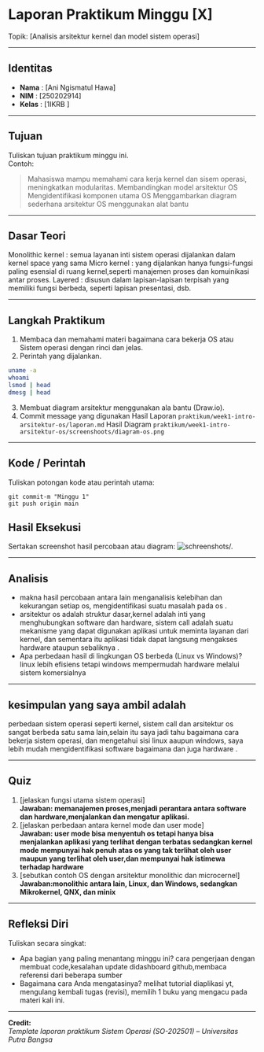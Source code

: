 
# Laporan Praktikum Minggu [X]
Topik: [Analisis arsitektur kernel dan model sistem operasi]

---

## Identitas
- **Nama**  : [Ani Ngismatul Hawa]  
- **NIM**   : [250202914]  
- **Kelas** : [1IKRB ]

---

## Tujuan
Tuliskan tujuan praktikum minggu ini.  
Contoh:  
> Mahasiswa mampu memahami cara kerja kernel dan sisem operasi, meningkatkan modularitas.
> Membandingkan model arsitektur OS
> Mengidentifikasi komponen utama OS
> Menggambarkan diagram sederhana arsitektur OS menggunakan alat bantu

---

## Dasar Teori
 Monolithic kernel : semua layanan inti sistem operasi dijalankan dalam kernel space  yang sama
 Micro kernel      : yang dijalankan hanya fungsi-fungsi paling esensial di ruang kernel,seperti manajemen proses dan komuinikasi antar proses.
 Layered           : disusun dalam lapisan-lapisan terpisah yang memiliki fungsi berbeda, seperti lapisan presentasi, dsb.

---

## Langkah Praktikum
1. Membaca dan memahami materi bagaimana cara bekerja OS atau Sistem operasi dengan rinci dan jelas.  
2. Perintah yang dijalankan.
 ```bash
uname -a
whoami
lsmod | head
dmesg | head
```

3. Membuat diagram arsitektur menggunakan ala bantu (Draw.io).  
5. Commit message yang digunakan
 Hasil Laporan
```praktikum/week1-intro-arsitektur-os/laporan.md```
Hasil Diagram
```praktikum/week1-intro-arsitektur-os/screenshoots/diagram-os.png```
---

## Kode / Perintah
Tuliskan potongan kode atau perintah utama:
```git add.
git commit-m "Minggu 1"
git push origin main
```

## Hasil Eksekusi
Sertakan screenshot hasil percobaan atau diagram:
![schreenshots/.](screenshots/example.png)

---

## Analisis
- makna hasil percobaan antara lain menganalisis kelebihan dan kekurangan setiap os, mengidentifikasi suatu masalah pada os  .  
- arsitektur os adalah struktur dasar,kernel adalah inti yang menghubungkan software dan hardware, sistem call adalah suatu mekanisme yang dapat digunakan aplikasi untuk meminta layanan dari kernel, dan sementara itu aplikasi tidak dapat langsung mengakses hardware ataupun sebaliknya .  
- Apa perbedaan hasil di lingkungan OS berbeda (Linux vs Windows)? linux lebih efisiens tetapi windows mempermudah hardware melalui sistem komersialnya  

---

## kesimpulan yang saya ambil adalah
perbedaan sistem operasi seperti kernel, sistem call dan arsitektur os sangat berbeda satu sama lain,selain itu saya  jadi tahu bagaimana cara bekerja sistem operasi, dan mengetahui sisi linux aaupun windows, saya lebih mudah mengidentifikasi software bagaimana dan juga hardware .

---

## Quiz
1. [jelaskan fungsi utama sistem operasi]  
   **Jawaban: memanajemen proses,menjadi perantara antara software dan hardware,menjalankan dan mengatur aplikasi.**  
2. [jelaskan perbedaan antara kernel mode dan user mode]  
   **Jawaban: user mode bisa menyentuh os tetapi hanya bisa menjalankan aplikasi yang terlihat dengan terbatas sedangkan kernel mode mempunyai hak penuh atas os yang tak terlihat oleh user maupun yang terlihat oleh user,dan mempunyai hak istimewa terhadap hardware**  
3. [sebutkan contoh OS dengan arsitektur monolithic dan microcernel]  
   **Jawaban:monolithic antara lain, Linux, dan Windows, sedangkan Mikrokernel, QNX, dan minix**  

---

## Refleksi Diri
Tuliskan secara singkat:
- Apa bagian yang paling menantang minggu ini? cara pengerjaan dengan membuat code,kesalahan update didashboard github,membaca referensi dari beberapa sumber 
- Bagaimana cara Anda mengatasinya? melihat tutorial diaplikasi yt, mengulang kembali tugas (revisi), memilih 1 buku yang mengacu pada materi kali ini.

---

**Credit:**  
_Template laporan praktikum Sistem Operasi (SO-202501) – Universitas Putra Bangsa_
